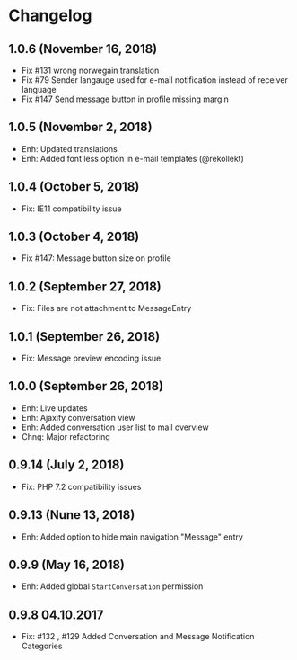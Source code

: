 Changelog
=========
1.0.6 (November 16, 2018)
-----------------------
- Fix #131 wrong norwegain translation
- Fix #79 Sender langauge used for e-mail notification instead of receiver language
- Fix #147 Send message button in profile missing margin

1.0.5 (November 2, 2018)
-----------------------
- Enh: Updated translations
- Enh: Added font less option in e-mail templates (@rekollekt)

1.0.4 (October 5, 2018)
-----------------------
- Fix: IE11 compatibility issue

1.0.3 (October 4, 2018)
-----------------------
- Fix #147: Message button size on profile

1.0.2 (September 27, 2018)
-----------------------
- Fix: Files are not attachment to MessageEntry

1.0.1 (September 26, 2018)
-----------------------
- Fix: Message preview encoding issue

1.0.0 (September 26, 2018)
-----------------------
- Enh: Live updates
- Enh: Ajaxify conversation view
- Enh: Added conversation user list to mail overview
- Chng: Major refactoring

0.9.14  (July 2, 2018)
-----------------------
- Fix: PHP 7.2 compatibility issues


0.9.13  (Nune 13, 2018)
----------------------
- Enh: Added option to hide main navigation "Message" entry


0.9.9  (May 16, 2018)
----------------------
- Enh: Added global `StartConversation` permission


0.9.8 04.10.2017
----------------------
- Fix: #132 , #129 Added Conversation and Message Notification Categories